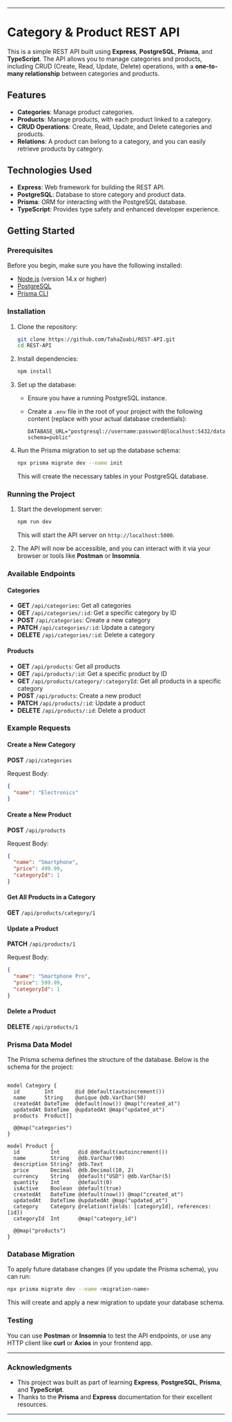 
---

# Category & Product REST API

This is a simple REST API built using **Express**, **PostgreSQL**, **Prisma**, and **TypeScript**. The API allows you to manage categories and products, including CRUD (Create, Read, Update, Delete) operations, with a **one-to-many relationship** between categories and products.

## Features
- **Categories**: Manage product categories.
- **Products**: Manage products, with each product linked to a category.
- **CRUD Operations**: Create, Read, Update, and Delete categories and products.
- **Relations**: A product can belong to a category, and you can easily retrieve products by category.

## Technologies Used
- **Express**: Web framework for building the REST API.
- **PostgreSQL**: Database to store category and product data.
- **Prisma**: ORM for interacting with the PostgreSQL database.
- **TypeScript**: Provides type safety and enhanced developer experience.

## Getting Started

### Prerequisites
Before you begin, make sure you have the following installed:
- [Node.js](https://nodejs.org/) (version 14.x or higher)
- [PostgreSQL](https://www.postgresql.org/)
- [Prisma CLI](https://www.prisma.io/docs/getting-started/setup-prisma/start-from-scratch)

### Installation

1. Clone the repository:

   ```bash
   git clone https://github.com/TahaZoabi/REST-API.git
   cd REST-API
   ```

2. Install dependencies:

   ```bash
   npm install
   ```

3. Set up the database:
   - Ensure you have a running PostgreSQL instance.
   - Create a `.env` file in the root of your project with the following content (replace with your actual database credentials):

     ```
     DATABASE_URL="postgresql://username:password@localhost:5432/database_name?schema=public"
     ```

4. Run the Prisma migration to set up the database schema:

   ```bash
   npx prisma migrate dev --name init
   ```

   This will create the necessary tables in your PostgreSQL database.

### Running the Project

1. Start the development server:

   ```bash
   npm run dev
   ```

   This will start the API server on `http://localhost:5000`.

2. The API will now be accessible, and you can interact with it via your browser or tools like **Postman** or **Insomnia**.

### Available Endpoints

#### Categories

- **GET** `/api/categories`: Get all categories
- **GET** `/api/categories/:id`: Get a specific category by ID
- **POST** `/api/categories`: Create a new category
- **PATCH** `/api/categories/:id`: Update a category
- **DELETE** `/api/categories/:id`: Delete a category

#### Products

- **GET** `/api/products`: Get all products
- **GET** `/api/products/:id`: Get a specific product by ID
- **GET** `/api/products/category/:categoryId`: Get all products in a specific category
- **POST** `/api/products`: Create a new product
- **PATCH** `/api/products/:id`: Update a product
- **DELETE** `/api/products/:id`: Delete a product

### Example Requests

#### Create a New Category
**POST** `/api/categories`

Request Body:
```json
{
  "name": "Electronics"
}
```

#### Create a New Product
**POST** `/api/products`

Request Body:
```json
{
  "name": "Smartphone",
  "price": 499.99,
  "categoryId": 1
}
```

#### Get All Products in a Category
**GET** `/api/products/category/1`

#### Update a Product
**PATCH** `/api/products/1`

Request Body:
```json
{
  "name": "Smartphone Pro",
  "price": 599.99,
  "categoryId": 1
}
```

#### Delete a Product
**DELETE** `/api/products/1`

### Prisma Data Model

The Prisma schema defines the structure of the database. Below is the schema for the project:

```prisma

model Category {
  id        Int       @id @default(autoincrement())
  name      String    @unique @db.VarChar(50)
  createdAt DateTime  @default(now()) @map("created_at")
  updatedAt DateTime  @updatedAt @map("updated_at")
  products  Product[]

  @@map("categories")
}

model Product {
  id          Int      @id @default(autoincrement())
  name        String   @db.VarChar(90)
  description String?  @db.Text
  price       Decimal  @db.Decimal(10, 2)
  currency    String   @default("USD") @db.VarChar(5)
  quantity    Int      @default(0)
  isActive    Boolean  @default(true)
  createdAt   DateTime @default(now()) @map("created_at")
  updatedAt   DateTime @updatedAt @map("updated_at")
  category    Category @relation(fields: [categoryId], references: [id])
  categoryId  Int      @map("category_id")

  @@map("products")
}
```

### Database Migration

To apply future database changes (if you update the Prisma schema), you can run:

```bash
npx prisma migrate dev --name <migration-name>
```

This will create and apply a new migration to update your database schema.

### Testing

You can use **Postman** or **Insomnia** to test the API endpoints, or use any HTTP client like **curl** or **Axios** in your frontend app.

---


### Acknowledgments
- This project was built as part of learning **Express**, **PostgreSQL**, **Prisma**, and **TypeScript**.
- Thanks to the **Prisma** and **Express** documentation for their excellent resources.

---


